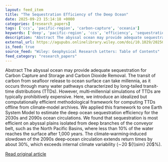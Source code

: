 ```yaml
---
layout: feed_item
title: "The Sequestration Efficiency of the Deep Ocean"
date: 2025-09-23 15:14:18 +0000
categories: [research_papers]
tags: ['ccs', 'pacific-region', 'carbon-capture', 'oceania']
keywords: ['deep', 'pacific-region', 'ccs', 'efficiency', 'sequestration', 'carbon-capture', 'oceania']
description: "Abstract The abyssal ocean may provide adequate sequestration for Carbon Capture and Storage and Carbon Dioxide Removal"
external_url: https://agupubs.onlinelibrary.wiley.com/doi/10.1029/2025GL116799?af=R
is_feed: true
source_feed: "Wiley: Geophysical Research Letters: Table of Contents"
feed_category: "research_papers"
---
```


Abstract The abyssal ocean may provide adequate sequestration for Carbon Capture and Storage and Carbon Dioxide Removal. The transit of carbon from seafloor release to ocean surface can take millennia, as it occurs through many water pathways characterized by long‐tailed transit‐time distributions (TTDs). However, multi‐millennial simulations of TTDs are typically prohibitively expensive. Here, we introduce an idealized but computationally efficient methodological framework for computing TTDs offline from climate‐model archives. We applied this framework to one Earth System Model to estimate the deep ocean sequestration efficiency for the 2030s and 2090s ocean circulations. We found that sequestration is most efficient on abyssal plains isolated from deep branches of the conveyor belt, such as the North Pacific Basins, where less than 10% of the water reaches the surface after 1,000 years. The climate‐warming‐induced slowdown of the 2090s deep‐ocean circulation extends return times by about 30%, which exceeds internal climate variability (∼20 ${\\sim} 20$%).

[Read original article](https://agupubs.onlinelibrary.wiley.com/doi/10.1029/2025GL116799?af=R)
